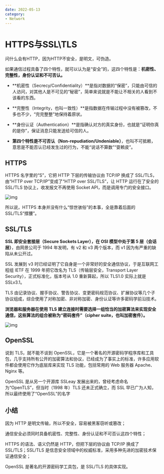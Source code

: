 ```yaml
---
date: 2022-05-13
category:
- Network
---
```


# HTTPS与SSL\TLS

问什么会有HTTP，因为HTTP不安全，是明文，可伪造。

如果通信过程具备了四个特性，就可以认为是“安全”的，这四个特性是：**机密性、完整性，身份认证和不可否认。**

- **机密性（Secrecy/Confidentiality）**是指对数据的“保密”，只能由可信的人访问，对其他人是不可见的“秘密”，简单来说就是不能让不相关的人看到不该看的东西。

- **完整性（Integrity，也叫一致性）**是指数据在传输过程中没有被篡改，不多也不少，“完完整整”地保持着原状。
- **身份认证（Authentication）**是指确认对方的真实身份，也就是“证明你真的是你”，保证消息只能发送给可信的人。
- **第四个特性是不可否认（Non-repudiation/Undeniable）**，也叫不可抵赖，意思是不能否认已经发生过的行为，不能“说话不算数”“耍赖皮”。

## HTTPS

HTTPS 名字里的“S”，它把 HTTP 下层的传输协议由 TCP/IP 换成了 SSL/TLS，由“HTTP over TCP/IP”变成了“HTTP over SSL/TLS”，让 HTTP 运行在了安全的 SSL/TLS 协议上，收发报文不再使用 Socket API，而是调用专门的安全接口。

![img](https://my-doc-1259409954.file.myqcloud.com/MyImages/50d57e18813e18270747806d5d73f0a3.png)

所以说，HTTPS 本身并没有什么“惊世骇俗”的本事，全是靠着后面的 SSL/TLS“撑腰”。

## SSL/TLS

**SSL 即安全套接层（Secure Sockets Layer），在 OSI 模型中处于第 5 层（会话层）**，由网景公司于 1994 年发明，有 v2 和 v3 两个版本，而 v1 因为有严重的缺陷从未公开过。

SSL 发展到 v3 时已经证明了它自身是一个非常好的安全通信协议，于是互联网工程组 IETF 在 1999 年把它改名为 TLS（传输层安全，Transport Layer Security），正式标准化，版本号从 1.0 重新算起，所以 TLS1.0 实际上就是 SSLv3.1。

TLS 由记录协议、握手协议、警告协议、变更密码规范协议、扩展协议等几个子协议组成，综合使用了对称加密、非对称加密、身份认证等许多密码学前沿技术。

**浏览器和服务器在使用 TLS 建立连接时需要选择一组恰当的加密算法来实现安全通信，这些算法的组合被称为“密码套件”（cipher suite，也叫加密套件）。**

![img](https://my-doc-1259409954.file.myqcloud.com/MyImages/5ead57e03f127ea8f244d715186adb24.png)

## OpenSSL

说到 TLS，就不能不谈到 OpenSSL，它是一个著名的开源密码学程序库和工具包，几乎支持所有公开的加密算法和协议，已经成为了事实上的标准，许多应用软件都会使用它作为底层库来实现 TLS 功能，包括常用的 Web 服务器 Apache、Nginx 等。

OpenSSL 是从另一个开源库 SSLeay 发展出来的，曾经考虑命名为“OpenTLS”，但当时（1998 年）TLS 还未正式确立，而 SSL 早已广为人知，所以最终使用了“OpenSSL”的名字

## 小结

因为 HTTP 是明文传输，所以不安全，容易被黑客窃听或篡改；

通信安全必须同时具备机密性、完整性、身份认证和不可否认这四个特性；

HTTPS 的语法、语义仍然是 HTTP，但把下层的协议由 TCP/IP 换成了 SSL/TLS；SSL/TLS 是信息安全领域中的权威标准，采用多种先进的加密技术保证通信安全；

OpenSSL 是著名的开源密码学工具包，是 SSL/TLS 的具体实现。
